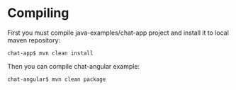 # Compiling

First you must compile java-examples/chat-app project and install it to local maven repository:
```
chat-app$ mvn clean install
```

Then you can compile chat-angular example:
```
chat-angular$ mvn clean package
```
